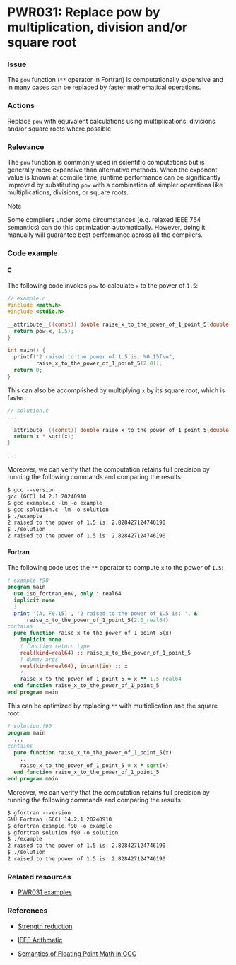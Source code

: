 # PWR031: Replace pow by multiplication, division and/or square root

### Issue

The `pow` function (`**` operator in Fortran) is computationally expensive and
in many cases can be replaced by
[faster mathematical operations](../../Glossary/Strength-reduction.md).

### Actions

Replace `pow` with equivalent calculations using multiplications, divisions
and/or square roots where possible.

### Relevance

The `pow` function is commonly used in scientific computations but is generally
more expensive than alternative methods. When the exponent value is known at
compile time, runtime performance can be significantly improved by substituting
`pow` with a combination of simpler operations like multiplications, divisions,
or square roots.

> [!NOTE]
> Some compilers under some circumstances (e.g. relaxed IEEE 754 semantics) can
> do this optimization automatically. However, doing it manually will guarantee
> best performance across all the compilers.

### Code example

#### C

The following code invokes `pow` to calculate `x` to the power of `1.5`:

```c
// example.c
#include <math.h>
#include <stdio.h>

__attribute__((const)) double raise_x_to_the_power_of_1_point_5(double x) {
  return pow(x, 1.5);
}

int main() {
  printf("2 raised to the power of 1.5 is: %0.15f\n",
         raise_x_to_the_power_of_1_point_5(2.0));
  return 0;
}
```

This can also be accomplished by multiplying `x` by its square root, which is
faster:

```c
// solution.c
...

__attribute__((const)) double raise_x_to_the_power_of_1_point_5(double x) {
  return x * sqrt(x);
}

...
```

Moreover, we can verify that the computation retains full precision by running
the following commands and comparing the results:

```txt
$ gcc --version
gcc (GCC) 14.2.1 20240910
$ gcc example.c -lm -o example
$ gcc solution.c -lm -o solution
$ ./example
2 raised to the power of 1.5 is: 2.828427124746190
$ ./solution
2 raised to the power of 1.5 is: 2.828427124746190
```

#### Fortran

The following code uses the `**` operator to compute `x` to the power of `1.5`:

```fortran
! example.f90
program main
  use iso_fortran_env, only : real64
  implicit none
  !
  print '(A, F0.15)', '2 raised to the power of 1.5 is: ', &
      raise_x_to_the_power_of_1_point_5(2.0_real64)
contains
  pure function raise_x_to_the_power_of_1_point_5(x)
    implicit none
    ! function return type
    real(kind=real64) :: raise_x_to_the_power_of_1_point_5
    ! dummy args
    real(kind=real64), intent(in) :: x
    !
    raise_x_to_the_power_of_1_point_5 = x ** 1.5_real64
  end function raise_x_to_the_power_of_1_point_5
end program main
```

This can be optimized by replacing `**` with multiplication and the square root:

```fortran
! solution.f90
program main
  ...
contains
  pure function raise_x_to_the_power_of_1_point_5(x)
    ...
    raise_x_to_the_power_of_1_point_5 = x * sqrt(x)
  end function raise_x_to_the_power_of_1_point_5
end program main
```

Moreover, we can verify that the computation retains full precision by running
the following commands and comparing the results:

```txt
$ gfortran --version
GNU Fortran (GCC) 14.2.1 20240910
$ gfortran example.f90 -o example
$ gfortran solution.f90 -o solution
$ ./example
2 raised to the power of 1.5 is: 2.828427124746190
$ ./solution
2 raised to the power of 1.5 is: 2.828427124746190
```

### Related resources

* [PWR031 examples](https://github.com/codee-com/open-catalog/tree/main/Checks/PWR031/)

### References

* [Strength reduction](../../Glossary/Strength-reduction.md)

* [IEEE Arithmetic](https://docs.oracle.com/cd/E19957-01/806-3568/ncg_math.html#:~:text=IEEE%20754%20specifies%20exactly%20the,defined%20by%20the%20IEEE%20standard)

* [Semantics of Floating Point Math in GCC](https://gcc.gnu.org/wiki/FloatingPointMath)
